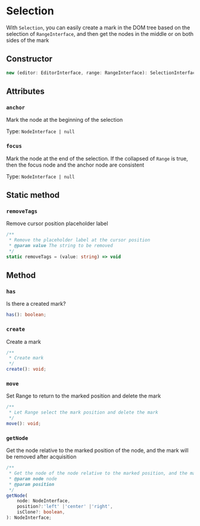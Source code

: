 # Selection

With `Selection`, you can easily create a mark in the DOM tree based on the selection of `RangeInterface`, and then get the nodes in the middle or on both sides of the mark

## Constructor

```ts
new (editor: EditorInterface, range: RangeInterface): SelectionInterface
```

## Attributes

### `anchor`

Mark the node at the beginning of the selection

Type: `NodeInterface | null`

### `focus`

Mark the node at the end of the selection. If the collapsed of `Range` is true, then the focus node and the anchor node are consistent

Type: `NodeInterface | null`

## Static method

### `removeTags`

Remove cursor position placeholder label

```ts
/**
 * Remove the placeholder label at the cursor position
 * @param value The string to be removed
 */
static removeTags = (value: string) => void
```

## Method

### `has`

Is there a created mark?

```ts
has(): boolean;
```

### `create`

Create a mark

```ts
/**
 * Create mark
 */
create(): void;
```

### `move`

Set Range to return to the marked position and delete the mark

```ts
/**
 * Let Range select the mark position and delete the mark
 */
move(): void;
```

### `getNode`

Get the node relative to the marked position of the node, and the mark will be removed after acquisition

```ts
/**
 * Get the node of the node relative to the marked position, and the mark will be removed after acquisition
 * @param node node
 * @param position
 */
getNode(
    node: NodeInterface,
    position?:'left' |'center' |'right',
    isClone?: boolean,
): NodeInterface;
```
